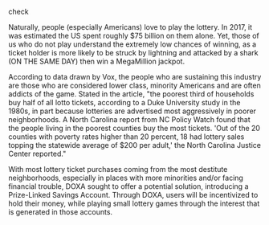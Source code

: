 check

Naturally, people (especially Americans) love to play the lottery. 
In 2017, it was estimated the US spent roughly $75 billion on them alone. Yet, those of us who do not play understand the extremely low chances of winning, as a ticket holder is more likely to be struck by lightning and attacked by a shark (ON THE SAME DAY) then win a MegaMillion jackpot.

According to data drawn by Vox, the people who are sustaining this industry are those who are considered lower class, minority Americans and are often addicts of the game. Stated in the article, "the poorest third of households buy half of all lotto tickets, according to a Duke University study in the 1980s, in part because lotteries are advertised most aggressively in poorer neighborhoods. A North Carolina report from NC Policy Watch found that the people living in the poorest counties buy the most tickets. 'Out of the 20 counties with poverty rates higher than 20 percent, 18 had lottery sales topping the statewide average of $200 per adult,' the North Carolina Justice Center reported."

With most lottery ticket purchases coming from the most destitute neighborhoods, especially in places with more minorities and/or facing financial trouble, DOXA sought to offer a potential solution, introducing a Prize-Linked Savings Account. Through DOXA, users will be incentivized to hold their money, while playing small lottery games through the interest that is generated in those accounts.

